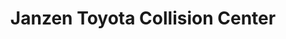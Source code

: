 ---
title: "Janzen Toyota Collision Center"
url: /stillwater/janzen-toyota-collision-center/
shop: Autowerkstatt
---